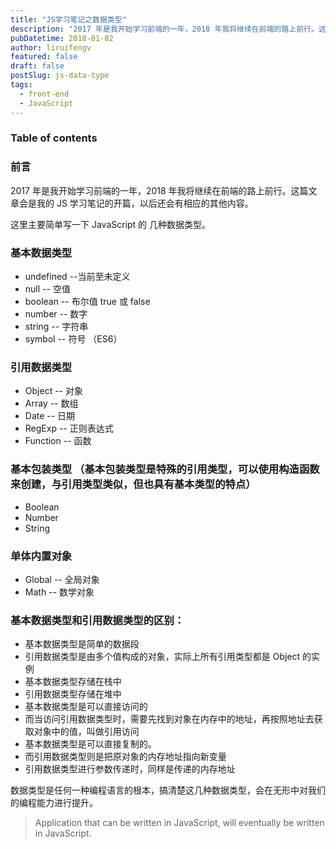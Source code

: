 ```yaml
---
title: "JS学习笔记之数据类型"
description: "2017 年是我开始学习前端的一年，2018 年我将继续在前端的路上前行。这篇文章会是我的JS 学习笔记的开篇，以后还会有相应的其他内容。这里主要简单写一下 JavaScript 的 几种数据类型。"
pubDatetime: 2018-01-02
author: liruifengv
featured: false
draft: false
postSlug: js-data-type
tags:
  - front-end
  - JavaScript
---
```


### Table of contents

### 前言

2017 年是我开始学习前端的一年，2018 年我将继续在前端的路上前行。这篇文章会是我的 JS 学习笔记的开篇，以后还会有相应的其他内容。

这里主要简单写一下 JavaScript 的 几种数据类型。

### 基本数据类型

- undefined --当前至未定义
- null -- 空值
- boolean -- 布尔值 true 或 false
- number -- 数字
- string -- 字符串
- symbol -- 符号 （ES6）

### 引用数据类型

- Object -- 对象
- Array -- 数组
- Date -- 日期
- RegExp -- 正则表达式
- Function -- 函数

### 基本包装类型 （基本包装类型是特殊的引用类型，可以使用构造函数来创建，与引用类型类似，但也具有基本类型的特点）

- Boolean
- Number
- String

### 单体内置对象

- Global -- 全局对象
- Math -- 数学对象

### 基本数据类型和引用数据类型的区别：

- 基本数据类型是简单的数据段
- 引用数据类型是由多个值构成的对象，实际上所有引用类型都是 Object 的实例
- 基本数据类型存储在栈中
- 引用数据类型存储在堆中
- 基本数据类型是可以直接访问的
- 而当访问引用数据类型时，需要先找到对象在内存中的地址，再按照地址去获取对象中的值，叫做引用访问
- 基本数据类型是可以直接复制的。
- 而引用数据类型则是把原对象的内存地址指向新变量
- 引用数据类型进行参数传递时，同样是传递的内存地址

数据类型是任何一种编程语言的根本，搞清楚这几种数据类型，会在无形中对我们的编程能力进行提升。

> Application that can be written in JavaScript, will eventually be written in JavaScript.
